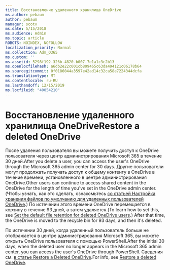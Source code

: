 ```yaml
---
title: Восстановление удаленного хранилища OneDrive
ms.author: pebaum
author: pebaum
manager: scotv
ms.date: 5/15/2018
ms.audience: Admin
ms.topic: article
ROBOTS: NOINDEX, NOFOLLOW
localization_priority: Normal
ms.collection: Adm_O365
ms.custom: ''
ms.assetid: 5298f192-326b-4820-b007-7e1a1c3c2b13
ms.openlocfilehash: a6db2e22c001cb809465c63da494121c06178b64
ms.sourcegitcommit: 0f0186044a3597e42ad14c32ca58e7224344dcfa
ms.translationtype: MT
ms.contentlocale: ru-RU
ms.lasthandoff: 12/15/2019
ms.locfileid: "40054210"
---
```

# <a name="restore-a-deleted-onedrive"></a><span data-ttu-id="4cd99-102">Восстановление удаленного хранилища OneDrive</span><span class="sxs-lookup"><span data-stu-id="4cd99-102">Restore a deleted OneDrive</span></span>

<span data-ttu-id="4cd99-103">После удаления пользователя вы можете получить доступ к OneDrive пользователя через центр администрирования Microsoft 365 в течение 30 дней.</span><span class="sxs-lookup"><span data-stu-id="4cd99-103">After you delete a user, you can access the user's OneDrive through the Microsoft 365 admin center for 30 days.</span></span> <span data-ttu-id="4cd99-104">Другие пользователи могут продолжать получать доступ к общему контенту в OneDrive в течение времени, установленного в центре администрирования OneDrive.</span><span class="sxs-lookup"><span data-stu-id="4cd99-104">Other users can continue to access shared content in the OneDrive for the length of time you've set in the OneDrive admin center.</span></span> <span data-ttu-id="4cd99-105">(Чтобы узнать, как это сделать, ознакомьтесь [со статьей Настройка хранения файлов по умолчанию для удаленных пользователей OneDrive](https://go.microsoft.com/fwlink/?linkid=874267).) По истечении этого времени OneDrive перемещается в корзину в течение 93 дней, а затем удаляется.</span><span class="sxs-lookup"><span data-stu-id="4cd99-105">(To learn how to set this, see [Set the default file retention for deleted OneDrive users](https://go.microsoft.com/fwlink/?linkid=874267).) After that time, the OneDrive is moved to the recycle bin for 93 days, and then it's deleted.</span></span>
  
<span data-ttu-id="4cd99-106">По истечении 30 дней, когда удаленный пользователь больше не отображается в центре администрирования Microsoft 365, вы можете открыть OneDrive пользователя с помощью PowerShell.</span><span class="sxs-lookup"><span data-stu-id="4cd99-106">After the initial 30 days, when the deleted user no longer appears in the Microsoft 365 admin center, you can access the user's OneDrive through PowerShell.</span></span> <span data-ttu-id="4cd99-107">Сведения см. [в статье Restore a Deleted OneDrive](https://go.microsoft.com/fwlink/?linkid=874269).</span><span class="sxs-lookup"><span data-stu-id="4cd99-107">For info, see [Restore a deleted OneDrive](https://go.microsoft.com/fwlink/?linkid=874269).</span></span>
  

